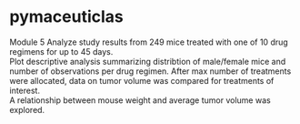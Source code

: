 # pymaceuticlas
Module 5
Analyze study results from 249 mice treated with one of 10 drug regimens for up to 45 days.  
Plot descriptive analysis summarizing distribtion of male/female mice and number of observations per drug regimen. 
After max number of treatments were allocated, data on tumor volume was compared for treatments of interest.  
A relationship between mouse weight and average tumor volume was explored.
